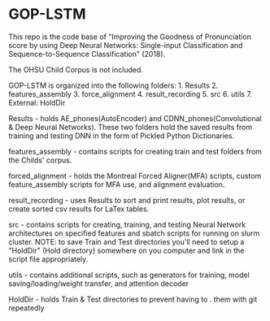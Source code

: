 # GOP-LSTM
This repo is the code base of "Improving the Goodness of Pronunciation score by using Deep Neural Networks: Single-input Classification and Sequence-to-Sequence Classification" (2018). 

The OHSU Child Corpus is not included. 

GOP-LSTM is organized into the following folders:
    1. Results
    2. features_assembly
    3. force_alignment
    4. result_recording
    5. src
    6. utils
    7. External: HoldDir

Results
    - holds AE_phones(AutoEncoder) and CDNN_phones(Convolutional & Deep Neural Networks). These two folders hold the saved results from training and testing DNN in the form of Pickled
    Python Dictionaries.

features_assembly
    - contains scripts for creating train and test folders from the Childs' corpus.

forced_alignment
    - holds the Montreal Forced Aligner(MFA) scripts, custom feature_assembly scripts for MFA use, and alignment evaluation.

result_recording
    - uses Results to sort and print results, plot results, or create sorted csv results for LaTex tables.

src
    - contains scripts for creating, training, and testing Neural Network architectures on specified features and sbatch scripts for running on slurm cluster. NOTE: to save Train and Test directories you'll need to setup a "HoldDir" (Hold directory) somewhere on you computer and link in the script file appropriately.

utils
    - contains additional scripts, such as generators for training, model saving/loading/weight transfer, and attention decoder

HoldDir
    - holds Train & Test directories to prevent having to . them with git repeatedly